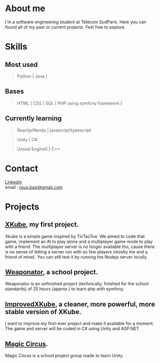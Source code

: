 # About me

I'm a software engineering student at Télécom SudParis. Here you can found all of my past or current projects. Feel free to explore.

# Skills

## Most used
> Python |
> Java |

## Bases
> HTML |
> CSS |
> SQL |
> PHP using symfony framework |

## Currently learning 
> Reactjs/Nextjs | javascript/typescript

> Unity | C#
 
> Unreal Engine5 | C++

# Contact
[Linkedin](https://www.linkedin.com/in/basile-roux-23066224b/?originalSubdomain=fr)  
email : roux.basi@gmail.com

# Projects 

## [XKube](https://github.com/EneVyctis/FirstYearProject), my first project. 
Xkube is a simple game inspired by TicTacToe. We aimed to code that game, implement an AI to play alone and a multiplayer game mode to play with a friend.
The multiplayer server is no longer available tho, cause there is no sense of letting a server run with so few players (mostly me and a friend of mine). 
You can still test it by running the Nodejs server locally. 

## [Weaponator](https://github.com/EneVyctis/Weaponator), a school project. 
Weaponator is an unfinished project (technically, finished for the school standards) of 25 hours (approx.) to learn php with symfony. 

## [ImprovedXKube](https://github.com/EneVyctis/ImprovedXCube), a cleaner, more powerful, more stable version of XKube.
I want to improve my first-ever project and make it available for a moment. The game and server will be coded in C# using Unity and ASP.NET

## [Magic Circus](https://github.com/AdriKat2022/AMJV-CTF).
Magic Circus is a school project group made to learn Unity.  
